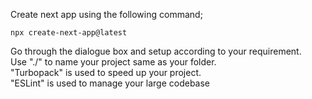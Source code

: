 Create next app using the following command;

```
npx create-next-app@latest
```

Go through the dialogue box and setup according to your requirement.
<br> Use "./" to name your project same as your folder.
<br> "Turbopack" is used to speed up your project.
<br> "ESLint" is used to manage your large codebase
